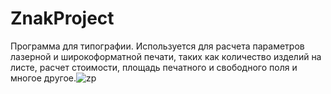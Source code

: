 # ZnakProject

Программа для типографии. Используется для расчета параметров лазерной и широкоформатной печати, таких как количество изделий на листе, расчет стоимости, площадь печатного и свободного поля  и многое другое.![zp](https://user-images.githubusercontent.com/87594893/126060133-6a6b92a0-9979-4c06-ac8f-a2afc74ce27b.jpg)

